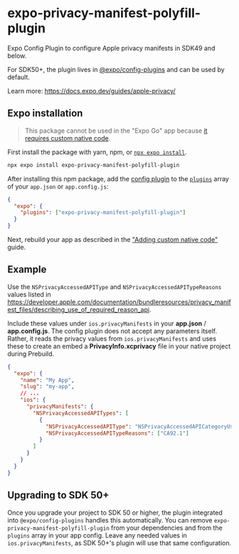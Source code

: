 # expo-privacy-manifest-polyfill-plugin

Expo Config Plugin to configure Apple privacy manifests in SDK49 and below.

For SDK50+, the plugin lives in [@expo/config-plugins](https://github.com/expo/expo/tree/main/packages/%40expo/config-plugins) and can be used by default.

Learn more: https://docs.expo.dev/guides/apple-privacy/

## Expo installation

> This package cannot be used in the "Expo Go" app because [it requires custom native code](https://docs.expo.io/workflow/customizing/).

First install the package with yarn, npm, or [`npx expo install`](https://docs.expo.io/workflow/expo-cli/#expo-install).

```sh
npx expo install expo-privacy-manifest-polyfill-plugin
```

After installing this npm package, add the [config plugin](https://docs.expo.io/guides/config-plugins/) to the [`plugins`](https://docs.expo.io/versions/latest/config/app/#plugins) array of your `app.json` or `app.config.js`:

```json
{
  "expo": {
    "plugins": ["expo-privacy-manifest-polyfill-plugin"]
  }
}
```

Next, rebuild your app as described in the ["Adding custom native code"](https://docs.expo.io/workflow/customizing/) guide.

## Example

Use the `NSPrivacyAccessedAPIType` and `NSPrivacyAccessedAPITypeReasons` values listed in https://developer.apple.com/documentation/bundleresources/privacy_manifest_files/describing_use_of_required_reason_api.

Include these values under `ios.privacyManifests` in your **app.json** / **app.config.js**. The config plugin does not accept any parameters itself. Rather, it reads the privacy values from `ios.privacyManifests` and uses these to create an embed a **PrivacyInfo.xcprivacy** file in your native project during Prebuild.

```json
{
  "expo": {
    "name": "My App",
    "slug": "my-app",
    // ...
    "ios": {
      "privacyManifests": {
        "NSPrivacyAccessedAPITypes": [
          {
            "NSPrivacyAccessedAPIType": "NSPrivacyAccessedAPICategoryUserDefaults",
            "NSPrivacyAccessedAPITypeReasons": ["CA92.1"]
          }
        ]
      }
    }
  }
}
```

## Upgrading to SDK 50+
Once you upgrade your project to SDK 50 or higher, the plugin integrated into `@expo/config-plugins` handles this automatically. You can remove `expo-privacy-manifest-polyfill-plugin` from your dependencies and from the `plugins` array in your app config. Leave any needed values in `ios.privacyManifests`, as SDK 50+'s plugin will use that same configuration.